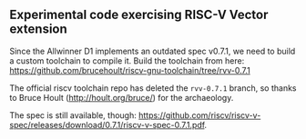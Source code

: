 ## Experimental code exercising RISC-V Vector extension

Since the Allwinner D1 implements an outdated spec v0.7.1, we need to build a
custom toolchain to compile it. Build the toolchain from here:
https://github.com/brucehoult/riscv-gnu-toolchain/tree/rvv-0.7.1

The official riscv toolchain repo has deleted the `rvv-0.7.1` branch, so thanks
to Bruce Hoult (http://hoult.org/bruce/) for the archaeology.

The spec is still available, though:
https://github.com/riscv/riscv-v-spec/releases/download/0.7.1/riscv-v-spec-0.7.1.pdf.
